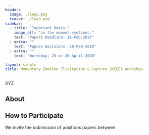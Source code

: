 ```yaml
---
header:
  image: ./logo.png
  teaser: ./logo.png
sidebar:
  - title: "Important Dates:"
    image_alt: "in the moment emotions."
    text: "Papers Deadline: 11-Feb-2020"
  - extra: ""
    text: "Papers Decisions: 28-Feb-2020"
  - extra: ""
    text: "Workshop: 25 or 26-April-2020"

layout: single
title: Momentary Emotion Elicitation & Capture (MEEC) Workshop.
---
```


<!-- <img src="logo.png" alt="logo" width="100"/> -->



XYZ

## About



## How to Participate

We invite the submission of positions papers between
